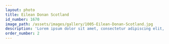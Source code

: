 ```yaml
---
layout: photo
title: Eilean Donan Scotland
id_number: 1670
image_path: /assets/images/gallery/1005-Eilean-Donan-Scotland.jpg
description: 'Lorem ipsum dolor sit amet, consectetur adipiscing elit, sed do eiusmod tempor incididunt ut labore et dolore magna aliqua.'
order_number: 2
---
```

